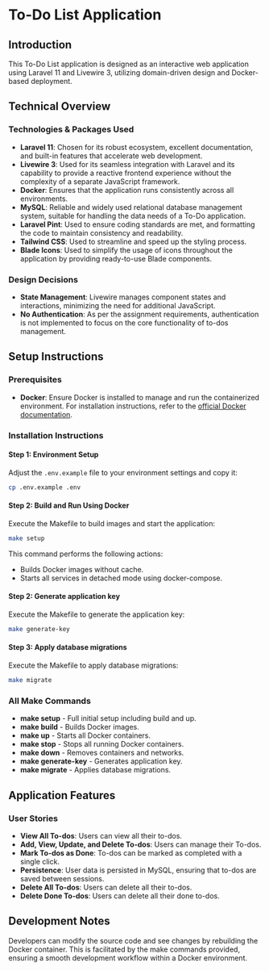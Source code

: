 # To-Do List Application

## Introduction
This To-Do List application is designed as an interactive web application using Laravel 11 and Livewire 3, utilizing domain-driven design and Docker-based deployment.

## Technical Overview

### Technologies & Packages Used
- **Laravel 11**: Chosen for its robust ecosystem, excellent documentation, and built-in features that accelerate web development.
- **Livewire 3**: Used for its seamless integration with Laravel and its capability to provide a reactive frontend experience without the complexity of a separate JavaScript framework.
- **Docker**: Ensures that the application runs consistently across all environments.
- **MySQL**: Reliable and widely used relational database management system, suitable for handling the data needs of a To-Do application.
- **Laravel Pint**: Used to ensure coding standards are met, and formatting the code to maintain consistency and readability.
- **Tailwind CSS**: Used to streamline and speed up the styling process.
- **Blade Icons**: Used to simplify the usage of icons throughout the application by providing ready-to-use Blade components.

### Design Decisions
- **State Management**: Livewire manages component states and interactions, minimizing the need for additional JavaScript.
- **No Authentication**: As per the assignment requirements, authentication is not implemented to focus on the core functionality of to-dos management.

## Setup Instructions

### Prerequisites
- **Docker**: Ensure Docker is installed to manage and run the containerized environment. For installation instructions, refer to the [official Docker documentation](https://docs.docker.com/get-docker/).

### Installation Instructions

#### Step 1: Environment Setup
Adjust the `.env.example` file to your environment settings and copy it:

```bash
cp .env.example .env
```

#### Step 2: Build and Run Using Docker
Execute the Makefile to build images and start the application:

```bash
make setup
```

This command performs the following actions:

- Builds Docker images without cache.
- Starts all services in detached mode using docker-compose.

#### Step 2: Generate application key
Execute the Makefile to generate the application key:

```bash
make generate-key
```

#### Step 3: Apply database migrations
Execute the Makefile to apply database migrations:

```bash
make migrate
```


### All Make Commands
- **make setup** - Full initial setup including build and up.
- **make build** - Builds Docker images.
- **make up** - Starts all Docker containers.
- **make stop** - Stops all running Docker containers.
- **make down** - Removes containers and networks.
- **make generate-key** - Generates application key.
- **make migrate** - Applies database migrations.


## Application Features

### User Stories
- **View All To-dos**: Users can view all their to-dos.
- **Add, View, Update, and Delete To-dos**: Users can manage their To-dos.
- **Mark To-dos as Done**: To-dos can be marked as completed with a single click.
- **Persistence**: User data is persisted in MySQL, ensuring that to-dos are saved between sessions.
- **Delete All To-dos**: Users can delete all their to-dos.
- **Delete Done To-dos**: Users can delete all their done to-dos.


## Development Notes
Developers can modify the source code and see changes by rebuilding the Docker container. This is facilitated by the make commands provided, ensuring a smooth development workflow within a Docker environment.
